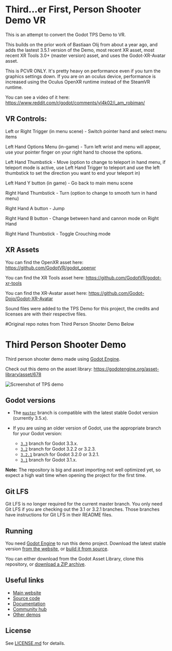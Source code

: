 # Third...er First, Person Shooter Demo VR

This is an attempt to convert the Godot TPS Demo to VR.

This builds on the prior work of Bastiaan Olij from about a year ago, and adds the lastest 3.5.1 version of the Demo, most recent XR asset, most recent XR Tools 3.0+ (master version) asset, and uses the Godot-XR-Avatar asset.

This is PCVR ONLY.  It's pretty heavy on performance even if you turn the graphics settings down.  If you are on an oculus device, performance is increased using the Oculus OpenXR runtime instead of the SteamVR runtime.

You can see a video of it here: https://www.reddit.com/r/godot/comments/yl4k02/i_am_robiman/

## VR Controls:

Left or Right Trigger (in menu scene) - Switch pointer hand and select menu items

Left Hand Options Menu (in-game) - Turn left wrist and menu will appear, use your pointer finger on your right hand to choose the options.

Left Hand Thumbstick - Move (option to change to teleport in hand menu, if teleport mode is active, use Left Hand Trigger to teleport and use the left thumbstick to set the direction you want to end your teleport in)

Left Hand Y button (in game) - Go back to main menu scene

Right Hand Thumbstick - Turn (option to change to smooth turn in hand menu)

Right Hand A button - Jump

Right Hand B button - Change between hand and cannon mode on Right Hand

Right Hand Thumbstick - Toggle Crouching mode

## XR Assets

You can find the OpenXR asset here: https://github.com/GodotVR/godot_openxr

You can find the XR Tools asset here: https://github.com/GodotVR/godot-xr-tools

You can find the XR-Avatar asset here: https://github.com/Godot-Dojo/Godot-XR-Avatar

Sound files were added to the TPS Demo for this project, the credits and licenses are with their respective files.








#Original repo notes from Third Person Shooter Demo Below


# Third Person Shooter Demo 

Third person shooter demo made using [Godot Engine](https://godotengine.org).

Check out this demo on the asset library: https://godotengine.org/asset-library/asset/678

![Screenshot of TPS demo](screenshots/screenshot.png)

## Godot versions

- The [`master`](https://github.com/godotengine/tps-demo) branch is compatible with the latest stable Godot version (currently 3.5.x).
- If you are using an older version of Godot, use the appropriate branch for your Godot version:

  - [`3.3`](https://github.com/godotengine/tps-demo/tree/3.3) branch
  for Godot 3.3.x.
  - [`3.2`](https://github.com/godotengine/tps-demo/tree/3.2) branch
  for Godot 3.2.2 or 3.2.3.
  - [`3.2.1`](https://github.com/godotengine/tps-demo/tree/3.2.1) branch
  for Godot 3.2.0 or 3.2.1.
  - [`3.1`](https://github.com/godotengine/tps-demo/tree/3.1) branch
  for Godot 3.1.x.

**Note:** The repository is big and asset importing not well optimized yet,
so expect a high wait time when opening the project for the first time.

## Git LFS

Git LFS is no longer required for the current master branch.
You only need Git LFS if you are checking out the 3.1 or 3.2.1 branches.
Those branches have instructions for Git LFS in their README files.

## Running

You need [Godot Engine](https://godotengine.org) to run this demo project.
Download the latest stable version [from the website](https://godotengine.org/download/),
or [build it from source](https://github.com/godotengine/godot).

You can either download from the Godot Asset Library, clone this repository, or
[download a ZIP archive](https://github.com/godotengine/tps-demo/archive/master.zip).

## Useful links

- [Main website](https://godotengine.org)
- [Source code](https://github.com/godotengine/godot)
- [Documentation](http://docs.godotengine.org)
- [Community hub](https://godotengine.org/community)
- [Other demos](https://github.com/godotengine/godot-demo-projects)

## License

See [LICENSE.md](LICENSE.md) for details.
